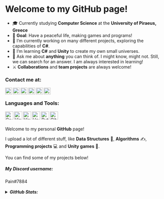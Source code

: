 # Welcome to my GitHub page!

- 🎓 Currently studying <b>Computer Science</b> at the <b>University of Piraeus, Greece</b>
- 🚩 <b>Goal</b>: Have a peaceful life, making games and programs!
- 🔭 I’m currently working on many different projects, exploring the capabilities of <b>C#</b>.
- 🌱 I’m learning <b>C#</b> and <b>Unity</b>  to create my own small universes.
- 💬 Ask me about <b>anything</b> you can think of. I might know, might not. Still, we can search for an answer. I am always interested in learning!
- ⚔ <b>Collaborations</b> and <b>team projects</b> are always welcome!

### Contact me at:
[<img align="left" alt="Stratis-Dermanoutsos | StackOverflow" width="22px" src="https://cdn.jsdelivr.net/npm/simple-icons@3.5.0/icons/stackoverflow.svg" />][stackoverflow]
[<img align="left" alt="Stratis-Dermanoutsos | Gmail" width="22px" src="https://cdn.jsdelivr.net/npm/simple-icons@3.5.0/icons/gmail.svg" />][gmail]
[<img align="left" alt="Stratis-Dermanoutsos | itch" width="22px" src="https://cdn.jsdelivr.net/npm/simple-icons@3.5.0/icons/itch-dot-io.svg" />][itch]
[<img align="left" alt="Stratis-Dermanoutsos | Twitter" width="22px" src="https://cdn.jsdelivr.net/npm/simple-icons@v3/icons/twitter.svg" />][twitter]
[<img align="left" alt="Stratis-Dermanoutsos | Instagram" width="22px" src="https://cdn.jsdelivr.net/npm/simple-icons@v3/icons/instagram.svg" />][instagram]
[<img align="left" alt="Stratis-Dermanoutsos | Discord" width="22px" src="https://cdn.jsdelivr.net/npm/simple-icons@3.5.0/icons/discord.svg" />][discord]

<br />

### Languages and Tools:
<img align="left" alt="Csharp" width="26px" src="https://cdn.jsdelivr.net/npm/simple-icons@3.5.0/icons/csharp.svg" />
<img align="left" alt="Visual Studio Code" width="26px" src="https://cdn.jsdelivr.net/npm/simple-icons@3.5.0/icons/visualstudiocode.svg" />
<img align="left" alt="Visual Studio" width="26px" src="https://cdn.jsdelivr.net/npm/simple-icons@3.5.0/icons/visualstudio.svg" />
<img align="left" alt="Unity" width="26px" src="https://cdn.jsdelivr.net/npm/simple-icons@3.5.0/icons/unity.svg" />
<img align="left" alt="Python" width="26px" src="https://cdn.jsdelivr.net/npm/simple-icons@3.5.0/icons/python.svg" />
<img align="left" alt="GitHub" width="26px" src="https://cdn.jsdelivr.net/npm/simple-icons@3.5.0/icons/github.svg" />

<br />
<br />

Welcome to my personal <b>GitHub</b> page!

I upload a lot of different stuff, like <b>Data Structures</b> 🎁, <b>Algorithms</b> ✍, <b>Programming projects</b> 💻 and <b>Unity games</b> 🚩.

You can find some of my projects below!

<h5><b>My Discord username:</b></h5>
Pain#7884

<br />
<br />

<details>
<summary> <i><b>GitHub Stats:</b></i></summary>

<img align="left" alt = "Stratis-Dermanoutsos's GitHub Stats" src="https://github-readme-stats.stratis-dermanoutsos.vercel.app/api?username=Stratis-Dermanoutsos&show_icons=true&theme=dark&hide_border=true" /> 

<img align="" alt = "Stratis-Dermanoutsos's Top Languages" src="https://github-readme-stats.stratis-dermanoutsos.vercel.app/api/top-langs/?username=Stratis-Dermanoutsos&layout=compact&theme=dark&hide_border=true" />
</details>

[stackoverflow]: https://stackoverflow.com/users/13187980/stratis-dermanoutsos
[gmail]: mailto:stratis.dermanoutsos@gmail.com
[itch]: https://infinite-pain.itch.io
[twitter]: https://twitter.com/Infinite___Pain
[instagram]: https://www.instagram.com/stratis_derm
[discord]: https://www.discord.com/users/192691918000357376/